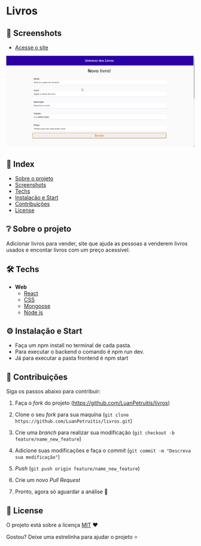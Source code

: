 # Livros

## 📸 Screenshots

- [Acesse o site](https://frontend-rho-navy.vercel.app/)

![Imagens do site](Imagens/desktop.gif)

## 📌 Index

- [Sobre o projeto](#-sobre-o-projeto)
- [Screenshots](#-screenshots)
- [Techs](#-techs)
- [Instalação e Start](#-instalação-e-start)
- [Contribuições](#-contribuições)
- [License](#-license)


## ❔ Sobre o projeto

 Adicionar livros para vender, site que ajuda as pessoas a venderem livros usados e encontar livros com um preço acessível.


## 🛠 Techs

- **Web**
  - [React](https://reactjs.org/)
  - [CSS]()
  - [Mongoose](https://mongoosejs.com/)
  - [Node js](https://nodejs.org/en/)

## ⚙ Instalação e Start

- Faça um npm install no terminal de cada pasta.
- Para executar o backend o comando é npm run dev.
- Já para executar a pasta frontend é npm start


## 🤝 Contribuições

Siga os passos abaixo para contribuir:

1. Faça o *fork* do projeto (<https://github.com/LuanPetruitis/livros>)

2. Clone o seu *fork* para sua maquína (`git clone https://github.com/LuanPetruitis/livros.git`)

3. Crie uma *branch* para realizar sua modificação (`git checkout -b feature/name_new_feature`)

4. Adicione suas modificações e faça o *commit* (`git commit -m "Descreva sua modificação"`)

5. *Push* (`git push origin feature/name_new_feature`)

6. Crie um novo *Pull Request*

7. Pronto, agora só aguardar a análise 🚀 


## 📜 License

O projeto está sobre a licença [MIT](./LICENSE) ❤️ 

Gostou? Deixe uma estrelinha para ajudar o projeto ⭐
